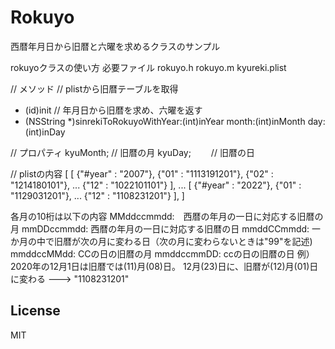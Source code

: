 # Rokuyo
西暦年月日から旧暦と六曜を求めるクラスのサンプル

rokuyoクラスの使い方
  必要ファイル
  rokuyo.h
  rokuyo.m
  kyureki.plist
  
  // メソッド
  // plistから旧暦テーブルを取得
  - (id)init
  // 年月日から旧暦を求め、六曜を返す
  - (NSString *)sinrekiToRokuyoWithYear:(int)inYear month:(int)inMonth day:(int)inDay

  // プロパティ
  kyuMonth;	// 旧暦の月
  kyuDay;	　　// 旧暦の日
 
  // plistの内容
[
  [
    {"#year" : "2007"},
    {"01" : "1113191201"},
    {"02" : "1214180101"},
    ...
    {"12" : "1022101101"}
  ],
  ...
  [ {"#year" : "2022"},
    {"01" : "1129031201"},
    ...
    {"12" : "1108231201"}
  ],
 ]

各月の10桁は以下の内容
  MMddccmmdd:　西暦の年月の一日に対応する旧暦の月
  mmDDccmmdd: 西暦の年月の一日に対応する旧暦の日
  mmddCCmmdd: 一か月の中で旧暦が次の月に変わる日（次の月に変わらないときは"99"を記述)
  mmddccMMdd: CCの日の旧暦の月
  mmddccmmDD: ccの日の旧暦の日
例）
2020年の12月1日は旧暦では(11)月(08)日。
12月(23)日に、旧暦が(12)月(01)日に変わる
  ---> "1108231201"
  
## License
MIT
